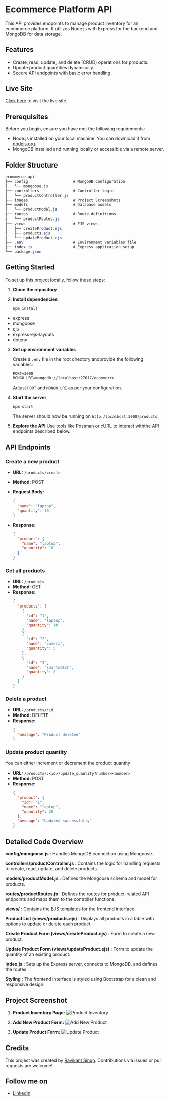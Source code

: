 # Ecommerce Platform API

This API provides endpoints to manage product inventory for an ecommerce platform.
It utilizes Node.js with Express for the backend and MongoDB for data storage.

## Features

- Create, read, update, and delete (CRUD) operations for products.
- Update product quantities dynamically.
- Secure API endpoints with basic error handling.

## Live Site
[Click here](https://ecommerce-api-t8ix.onrender.com/products) to visit the live site.

## Prerequisites

Before you begin, ensure you have met the following requirements:

- Node.js installed on your local machine. You can download it from [nodejs.org](https://nodejs.org/).
- MongoDB installed and running locally or accessible via a remote server.

## Folder Structure

```csharp
ecommerce-api
├── config                    # MongoDB configuration
│   └── mongoose.js
├── controllers               # Controller logic
│   └── productController.js
├── images                    # Project Screenshots
├── models                    # Database models
│   └── productModel.js
├── routes                    # Route definitions
│   └── productRoutes.js
├── views                     # EJS views
│   ├── createProduct.ejs
│   ├── products.ejs
│   └── updateProduct.ejs
├── .env                      # Environment variables file
├── index.js                  # Express application setup
└── package.json
```

## Getting Started

To set up this project locally, follow these steps:

1. **Clone the repository**

2. **Install dependencies**
   ```bash
   npm install
   ```

- express
- mongoose
- ejs
- express-ejs-layouts
- dotenv

3. **Set up environment variables**

   Create a `.env` file in the root directory andprovide the following variables:

   ```plaintext
   PORT=3000
   MONGO_URI=mongodb://localhost:27017/ecommerce
   ```

   Adjust `PORT` and `MONGO_URI` as per your configuration.

4. **Start the server**

   ```bash
   npm start
   ```

   The server should now be running on `http:/localhost:3000/products`.

5. **Explore the API**
   Use tools like Postman or cURL to interact withthe API endpoints described below.

## API Endpoints

### Create a new product

- **URL:** `/products/create`
- **Method:** POST
- **Request Body:**

  ```json
  {
    "name": "laptop",
    "quantity": 10
  }
  ```

- **Response:**
  ```json
  {
    "product": {
      "name": "laptop",
      "quantity": 10
    }
  }
  ```

### Get all products

- **URL:** `/products`
- **Method:** GET
- **Response:**
  ```json
  {
    "products": [
      {
        "id": "1",
        "name": "laptop",
        "quantity": 10
      },
      {
        "id": "2",
        "name": "camera",
        "quantity": 5
      },
      {
        "id": "3",
        "name": "smartwatch",
        "quantity": 8
      }
    ]
  }
  ```

### Delete a product

- **URL:** `/products/:id`
- **Method:** DELETE
- **Response:**
  ```json
  {
    "message": "Product deleted"
  }
  ```

### Update product quantity

You can either increment or decrement the product quantity

- **URL:** `/products/:<id>/update_quantity?number=<number>`
- **Method:** POST
- **Response:**
  ```json
  {
    "product": {
      "id": "1",
      "name": "laptop",
      "quantity": 20
    },
    "message": "Updated successfully"
  }
  ```

## Detailed Code Overview

**config/mongoose.js** : Handles MongoDB connection using Mongoose.

**controllers/productController.js** : Contains the logic for handling requests to create, read, update, and delete products.

**models/productModel.js** : Defines the Mongoose schema and model for products.

**routes/productRoutes.js** : Defines the routes for product-related API endpoints and maps them to the controller functions.

**views/** : Contains the EJS templates for the frontend interface.

**Product List (views/products.ejs)** : Displays all products in a table with options to update or delete each product.

**Create Product Form (views/createProduct.ejs)** : Form to create a new product.

**Update Product Form (views/updateProduct.ejs)** : Form to update the quantity of an existing product.

**index.js** : Sets up the Express server, connects to MongoDB, and defines the routes.

**Styling** : The frontend interface is styled using Bootstrap for a clean and responsive design.

## Project Screenshot

1. **Product Inventory Page:**
   ![Product Inventory](images/productsInventoryPage.PNG)

2. **Add New Product Form:**
   ![Add New Product](images/addNewProductPage.PNG)
3. **Update Product Form:**
   ![Update Product](images/updateProductPage.PNG)

## Credits

This project was created by [Ravikant Singh](https://github.com/ravikantsingh12). Contributions via issues or pull requests are welcome!

## Follow me on

- [LinkedIn](https://www.linkedin.com/in/ravikant-singh-327a98241)
